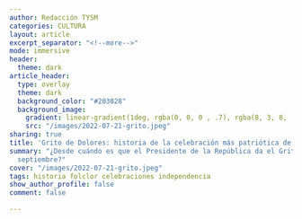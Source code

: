 ```yaml
---
author: Redacción TYSM
categories: CULTURA
layout: article
excerpt_separator: "<!--more-->"
mode: immersive
header:
  theme: dark
article_header:
  type: overlay
  theme: dark
  background_color: "#203028"
  background_image:
    gradient: linear-gradient(1deg, rgba(0, 0, 0 , .7), rgba(8, 3, 8, .9))
    src: "/images/2022-07-21-grito.jpeg"
sharing: true
title: 'Grito de Dolores: historia de la celebración más patriótica de México'
summary: "¿Desde cuándo es que el Presidente de la República da el Grito cada 15 de
  septiembre?"
cover: "/images/2022-07-21-grito.jpeg"
tags: historia folclor celebraciones independencia
show_author_profile: false
comment: false

---
```

